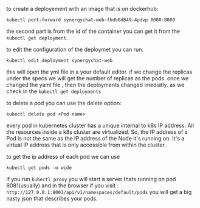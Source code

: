 to create a deployement with an image that is on dockerhub:

```
kubectl port-forward synergychat-web-fbdb8d849-4pdvp 8080:8080
```
the second part is from the id of the container you can get it from the `kubectl get deployment`.

to edit the configuration of the deploymet you can run:
```
kubectl edit deployment synergychat-web
```
this will open the yml file in a your default editor.
if we change the replicas under the specs we will get the number of replicas as the pods. once we changed the yaml file , then the deployments changed imediatly. as we check in the `kubectl get deployments`

to delete a pod you can use the delete option:
```
kubectl delete pod <Pod name>
```

every pod in kubernetes cluster has a unique internal to k8s IP address.
All the resources inside a k8s cluster are virtualized. So, the IP address of a Pod is not the same as the IP address of the Node it's running on. It's a virtual IP address that is only accessible from within the cluster.

to get the ip address of each pod we can use 
```
kubectl get pods -o wide
```


if you run `kubectl proxy` you will start a server thats running on pod 8081(usually) and in the browser if you visit :
`http://127.0.0.1:8001/api/v1/namespaces/default/pods`
you will get a big nasty json that describes your pods.
